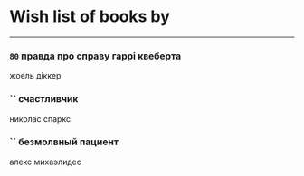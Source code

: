 # Wish list of books by [](https://plus.google.com/u/0/101368518035734751027/)
---

### `80` правда про справу гаррі квеберта
жоель діккер

### `` счастливчик
николас спаркс

### `` безмолвный пациент
алекс михаэлидес

